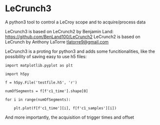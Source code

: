 # LeCrunch3
A python3 tool to control a LeCroy scope and to acquire/process data

LeCrunch3 is based on LeCrunch2 by Benjamin Land: https://github.com/BenLand100/LeCrunch2
LeCrunch2 is based on LeCrunch by Anthony LaTorre <tlatorre9@gmail.com>

LeCrunch3 is a proting for python3 and adds some funcitionalities, like the possibility of saving easy to use h5 files:


    import matplotlib.pyplot as plt

    import h5py

    f = h5py.File('testfile.h5', 'r')

    numOfSegments = f[f'c1_time'].shape[0]

    for i in range(numOfSegments):

        plt.plot(f[f'c1_time'][i], f[f'c1_samples'][i])
    
And more importantly, the acquisition of trigger times and offset
